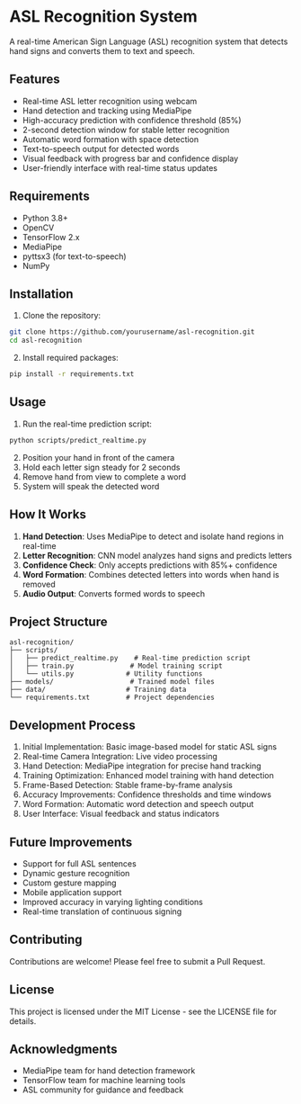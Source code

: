 # ASL Recognition System

A real-time American Sign Language (ASL) recognition system that detects hand signs and converts them to text and speech.

## Features

- Real-time ASL letter recognition using webcam
- Hand detection and tracking using MediaPipe
- High-accuracy prediction with confidence threshold (85%)
- 2-second detection window for stable letter recognition
- Automatic word formation with space detection
- Text-to-speech output for detected words
- Visual feedback with progress bar and confidence display
- User-friendly interface with real-time status updates

## Requirements

- Python 3.8+
- OpenCV
- TensorFlow 2.x
- MediaPipe
- pyttsx3 (for text-to-speech)
- NumPy

## Installation

1. Clone the repository:
```bash
git clone https://github.com/yourusername/asl-recognition.git
cd asl-recognition
```

2. Install required packages:
```bash
pip install -r requirements.txt
```

## Usage

1. Run the real-time prediction script:
```bash
python scripts/predict_realtime.py
```

2. Position your hand in front of the camera
3. Hold each letter sign steady for 2 seconds
4. Remove hand from view to complete a word
5. System will speak the detected word

## How It Works

1. **Hand Detection**: Uses MediaPipe to detect and isolate hand regions in real-time
2. **Letter Recognition**: CNN model analyzes hand signs and predicts letters
3. **Confidence Check**: Only accepts predictions with 85%+ confidence
4. **Word Formation**: Combines detected letters into words when hand is removed
5. **Audio Output**: Converts formed words to speech

## Project Structure

```
asl-recognition/
├── scripts/
│   ├── predict_realtime.py    # Real-time prediction script
│   ├── train.py              # Model training script
│   └── utils.py             # Utility functions
├── models/                   # Trained model files
├── data/                    # Training data
└── requirements.txt         # Project dependencies
```

## Development Process

1. Initial Implementation: Basic image-based model for static ASL signs
2. Real-time Camera Integration: Live video processing
3. Hand Detection: MediaPipe integration for precise hand tracking
4. Training Optimization: Enhanced model training with hand detection
5. Frame-Based Detection: Stable frame-by-frame analysis
6. Accuracy Improvements: Confidence thresholds and time windows
7. Word Formation: Automatic word detection and speech output
8. User Interface: Visual feedback and status indicators

## Future Improvements

- Support for full ASL sentences
- Dynamic gesture recognition
- Custom gesture mapping
- Mobile application support
- Improved accuracy in varying lighting conditions
- Real-time translation of continuous signing

## Contributing

Contributions are welcome! Please feel free to submit a Pull Request.

## License

This project is licensed under the MIT License - see the LICENSE file for details.

## Acknowledgments

- MediaPipe team for hand detection framework
- TensorFlow team for machine learning tools
- ASL community for guidance and feedback
